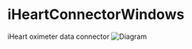 # iHeartConnectorWindows
iHeart oximeter data connector
![Diagram](/profile/assets/images/connector.png)